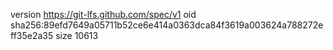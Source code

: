 version https://git-lfs.github.com/spec/v1
oid sha256:89efd7649a05711b52ce6e414a0363dca84f3619a003624a788272eff35e2a35
size 10613
